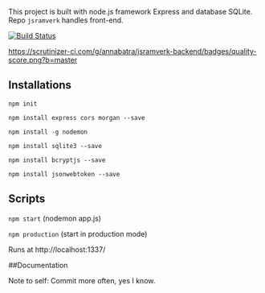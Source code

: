 This project is built with node.js framework Express and database SQLite. Repo `jsramverk` handles front-end.

[![Build Status](https://travis-ci.org/annabatra/jsramverk-backend.svg?branch=master)](https://travis-ci.org/annabatra/jsramverk-backend)

https://scrutinizer-ci.com/g/annabatra/jsramverk-backend/badges/quality-score.png?b=master

## Installations
`npm init`

`npm install express cors morgan --save`

`npm install -g nodemon`

`npm install sqlite3 --save`

`npm install bcryptjs --save`

`npm install jsonwebtoken --save`

## Scripts

`npm start` (nodemon app.js)

`npm production` (start in production mode)

Runs at http://localhost:1337/

##Documentation

Note to self: Commit more often, yes I know.
